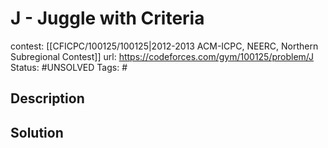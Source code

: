 # J - Juggle with Criteria

contest: [[CFICPC/100125/100125|2012-2013 ACM-ICPC, NEERC, Northern Subregional Contest]]
url: https://codeforces.com/gym/100125/problem/J
Status: #UNSOLVED
Tags: #

## Description

## Solution

